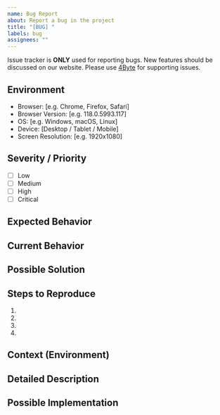 ```yaml
---
name: Bug Report
about: Report a bug in the project
title: "[BUG] "
labels: bug
assignees: ""
---
```


Issue tracker is **ONLY** used for reporting bugs. New features should be discussed on our website. Please use [4Byte](https://4byte.dev) for supporting issues.

## Environment

- Browser: [e.g. Chrome, Firefox, Safari]
- Browser Version: [e.g. 118.0.5993.117]
- OS: [e.g. Windows, macOS, Linux]
- Device: [Desktop / Tablet / Mobile]
- Screen Resolution: [e.g. 1920x1080]

## Severity / Priority

<!--- How critical is this bug? -->

- [ ] Low
- [ ] Medium
- [ ] High
- [ ] Critical

<!--- Provide a general summary of the issue in the Title above -->

## Expected Behavior

<!--- Tell us what should happen -->

## Current Behavior

<!--- Tell us what happens instead of the expected behavior -->

## Possible Solution

<!--- Not obligatory, but suggest a fix/reason for the bug, -->

## Steps to Reproduce

<!--- Provide a link to a live example, or an unambiguous set of steps to -->
<!--- reproduce this bug. Include code to reproduce, if relevant -->

1.
2.
3.
4.

## Context (Environment)

<!--- How has this issue affected you? What are you trying to accomplish? -->
<!--- Providing context helps us come up with a solution that is most useful in the real world -->

<!--- Provide a general summary of the issue in the Title above -->

## Detailed Description

<!--- Provide a detailed description of the change or addition you are proposing -->

## Possible Implementation

<!--- Not obligatory, but suggest an idea for implementing addition or change -->
